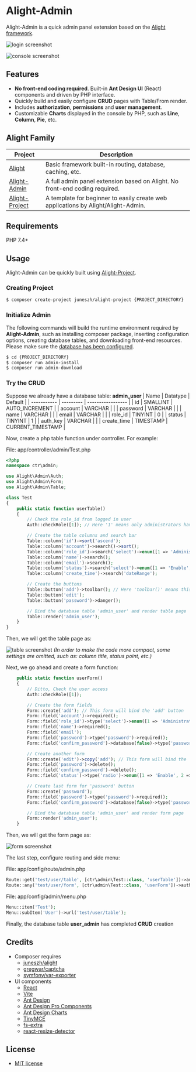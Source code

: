 # Alight-Admin
Alight-Admin is a quick admin panel extension based on the  [Alight framework](https://github.com/juneszh/alight).

![login screenshot](example/image/screenshot_login.png)

![console screenshot](example/image/screenshot_console.png)

## Features
* **No front-end coding required**. Built-in **Ant Design UI** (React) components and driven by PHP interface.
* Quickly build and easily configure **CRUD** pages with Table/From render.
* Includes **authorization**, **permissions** and **user management**.
* Customizable **Charts** displayed in the console by PHP, such as **Line**, **Column**, **Pie**, etc.

## Alight Family

| Project | Description |
| --- | --- |
| [Alight](https://github.com/juneszh/alight)  | Basic framework built-in routing, database, caching, etc. |
| [Alight-Admin](https://github.com/juneszh/alight-admin)  | A full admin panel extension based on Alight. No front-end coding required.|
| [Alight-Project](https://github.com/juneszh/alight-project) | A template for beginner to easily create web applications by Alight/Alight-Admin. |

## Requirements
PHP 7.4+

## Usage
Alight-Admin can be quickly built using [Alight-Project](https://github.com/juneszh/alight-project).
### Creating Project
```bash
$ composer create-project juneszh/alight-project {PROJECT_DIRECTORY} 
```

### Initialize Admin
The following commands will build the runtime environment required by **Alight-Admin**, such as installing composer package, inserting configuration options, creating database tables, and downloading front-end resources. Please make sure the [database has been configured](https://github.com/juneszh/alight#database).
```bash
$ cd {PROJECT_DIRECTORY} 
$ composer run admin-install
$ composer run admin-download
```

### Try the CRUD
Suppose we already have a database table: **admin_user**
| Name        | Datatype  | Default           |
| ----------- | --------- | ----------------- |
| id          | SMALLINT  | AUTO_INCREMENT    |
| account     | VARCHAR   |                   |
| password    | VARCHAR   |                   |
| name        | VARCHAR   |                   |
| email       | VARCHAR   |                   |
| role_id     | TINYINT   | 0                 |
| status      | TINYINT   | 1                 |
| auth_key    | VARCHAR   |                   |
| create_time | TIMESTAMP | CURRENT_TIMESTAMP |

Now, create a php table function under controller. For example: 

File: app/controller/admin/Test.php
```php
<?php
namespace ctr\admin;

use Alight\Admin\Auth;
use Alight\Admin\Form;
use Alight\Admin\Table;

class Test
{
    public static function userTable()
    {
        // Check the role_id from logged in user
        Auth::checkRole([1]); // Here '1' means only administrators have access

        // Create the table columns and search bar
        Table::column('id')->sort('ascend');
        Table::column('account')->search()->sort();
        Table::column('role_id')->search('select')->enum([1 => 'Administrator', 2 => 'Editor']);
        Table::column('name')->search();
        Table::column('email')->search();
        Table::column('status')->search('select')->enum([1 => 'Enable', 2 => 'Disable']);
        Table::column('create_time')->search('dateRange');

        // Create the buttons
        Table::button('add')->toolbar(); // Here 'toolbar()' means this button will be placed on toolbar
        Table::button('edit');
        Table::button('password')->danger();

        // Bind the database table 'admin_user' and render table page
        Table::render('admin_user');
    }
}
```
Then, we will get the table page as:

![table screenshot](example/image/screenshot_table.png)
*(In order to make the code more compact, some settings are omitted, such as: column title, status point, etc.)*

Next, we go ahead and create a form function:

```php
    public static function userForm()
    {
        // Ditto, Check the user access
        Auth::checkRole([1]);

        // Create the form fields
        Form::create('add'); // This form will bind the 'add' button
        Form::field('account')->required();
        Form::field('role_id')->type('select')->enum([1 => 'Administrator', 2 => 'Editor'])->required()->default(1);
        Form::field('name')->required();
        Form::field('email');
        Form::field('password')->type('password')->required();
        Form::field('confirm_password')->database(false)->type('password')->required()->confirm('password');

        // Create another form
        Form::create('edit')->copy('add'); // This form will bind the 'edit' button and copy fields from 'add'
        Form::field('password')->delete();
        Form::field('confirm_password')->delete();
        Form::field('status')->type('radio')->enum([1 => 'Enable', 2 => 'Disable']);

        // Create last form for 'password' button
        Form::create('password');
        Form::field('password')->type('password')->required();
        Form::field('confirm_password')->database(false)->type('password')->required()->confirm('password');

        // Bind the database table 'admin_user' and render form page
        Form::render('admin_user');
    }
```

Then, we will get the form page as:

![form screenshot](example/image/screenshot_form.png)

The last step, configure routing and side menu:

File: app/config/route/admin.php
```php
Route::get('test/user/table', [ctr\admin\Test::class, 'userTable'])->auth();
Route::any('test/user/form', [ctr\admin\Test::class, 'userForm'])->auth();
```

File: app/config/admin/menu.php
```php
Menu::item('Test');
Menu::subItem('User')->url('test/user/table');
```

Finally, the database table **user_admin** has completed **CRUD** creation

## Credits
* Composer requires
    * [juneszh/alight](https://github.com/juneszh/alight)
    * [gregwar/captcha](https://github.com/Gregwar/Captcha)
    * [symfony/var-exporter](https://github.com/symfony/var-exporter)
* UI components
    * [React](https://react.dev/)
    * [Vite](https://vitejs.dev/)
    * [Ant Design](https://ant.design/)
    * [Ant Design Pro Components](https://procomponents.ant.design/)
    * [Ant Design Charts](https://charts.ant.design/en)
    * [TinyMCE](https://www.tiny.cloud/tinymce/)
    * [fs-extra](https://github.com/jprichardson/node-fs-extra)
    * [react-resize-detector](https://github.com/maslianok/react-resize-detector)

## License
* [MIT license](./LICENSE)